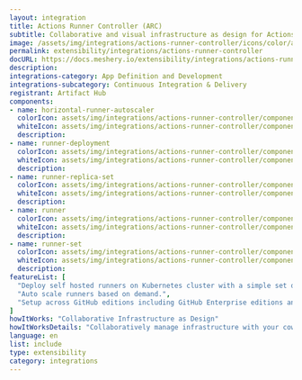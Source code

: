 ```yaml
---
layout: integration
title: Actions Runner Controller (ARC)
subtitle: Collaborative and visual infrastructure as design for Actions Runner Controller (ARC)
image: /assets/img/integrations/actions-runner-controller/icons/color/actions-runner-controller-color.svg
permalink: extensibility/integrations/actions-runner-controller
docURL: https://docs.meshery.io/extensibility/integrations/actions-runner-controller
description: 
integrations-category: App Definition and Development
integrations-subcategory: Continuous Integration & Delivery
registrant: Artifact Hub
components: 
- name: horizontal-runner-autoscaler
  colorIcon: assets/img/integrations/actions-runner-controller/components/horizontal-runner-autoscaler/icons/color/horizontal-runner-autoscaler-color.svg
  whiteIcon: assets/img/integrations/actions-runner-controller/components/horizontal-runner-autoscaler/icons/white/horizontal-runner-autoscaler-white.svg
  description: 
- name: runner-deployment
  colorIcon: assets/img/integrations/actions-runner-controller/components/runner-deployment/icons/color/runner-deployment-color.svg
  whiteIcon: assets/img/integrations/actions-runner-controller/components/runner-deployment/icons/white/runner-deployment-white.svg
  description: 
- name: runner-replica-set
  colorIcon: assets/img/integrations/actions-runner-controller/components/runner-replica-set/icons/color/runner-replica-set-color.svg
  whiteIcon: assets/img/integrations/actions-runner-controller/components/runner-replica-set/icons/white/runner-replica-set-white.svg
  description: 
- name: runner
  colorIcon: assets/img/integrations/actions-runner-controller/components/runner/icons/color/runner-color.svg
  whiteIcon: assets/img/integrations/actions-runner-controller/components/runner/icons/white/runner-white.svg
  description: 
- name: runner-set
  colorIcon: assets/img/integrations/actions-runner-controller/components/runner-set/icons/color/runner-set-color.svg
  whiteIcon: assets/img/integrations/actions-runner-controller/components/runner-set/icons/white/runner-set-white.svg
  description: 
featureList: [
  "Deploy self hosted runners on Kubernetes cluster with a simple set of commands.",
  "Auto scale runners based on demand.",
  "Setup across GitHub editions including GitHub Enterprise editions and GitHub Enterprise Cloud."
]
howItWorks: "Collaborative Infrastructure as Design"
howItWorksDetails: "Collaboratively manage infrastructure with your coworkers synchronously sharing the same designs."
language: en
list: include
type: extensibility
category: integrations
---
```

